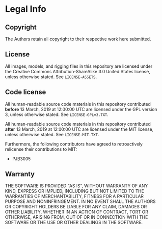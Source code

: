 # Legal Info

## Copyright

The Authors retain all copyright to their respective work here submitted.

## License

All images, models, and rigging files in this repository are licensed under the Creative Commons Attribution-ShareAlike 3.0 United States license, unless otherwise stated. See `LICENSE-ASSETS`.

## Code license

All human-readable source code materials in this repository contributed **before** 13 March, 2019 at 12:00:00 UTC are licensed under the GPL version 3, unless otherwise stated. See `LICENSE-GPLv3.TXT`.

All human-readable source code materials in this repository contributed **after** 13 March, 2019 at 12:00:00 UTC are licensed under the MIT license, unless otherwise stated. See `LICENSE-MIT.TXT`.

Furthermore, the following contributors have agreed to retroactively relicense their contributions to MIT:

* PJB3005

## Warranty

THE SOFTWARE IS PROVIDED "AS IS", WITHOUT WARRANTY OF ANY KIND, EXPRESS OR
IMPLIED, INCLUDING BUT NOT LIMITED TO THE WARRANTIES OF MERCHANTABILITY, FITNESS
FOR A PARTICULAR PURPOSE AND NONINFRINGEMENT. IN NO EVENT SHALL THE AUTHORS OR
COPYRIGHT HOLDERS BE LIABLE FOR ANY CLAIM, DAMAGES OR OTHER LIABILITY, WHETHER
IN AN ACTION OF CONTRACT, TORT OR OTHERWISE, ARISING FROM, OUT OF OR IN
CONNECTION WITH THE SOFTWARE OR THE USE OR OTHER DEALINGS IN THE SOFTWARE.
